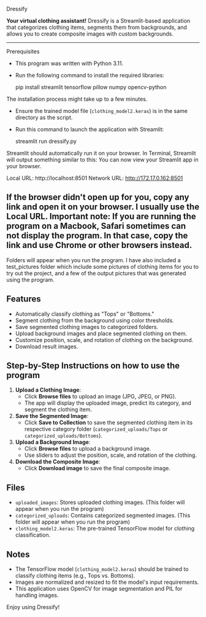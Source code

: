 
Dressify

**Your virtual clothing assistant!**
Dressify is a Streamlit-based application that categorizes clothing items, segments them from backgrounds, and allows you to create composite images with custom backgrounds.

---
Prerequisites
- This program was written with Python 3.11.
- Run the following command to install the required libraries:

   pip install streamlit tensorflow pillow numpy opencv-python

The installation process might take up to a few minutes.

- Ensure the trained model file (`clothing_model2.keras`) is in the same directory as the script.
- Run this command to launch the application with Streamlit:

   streamlit run dressify.py

Streamlit should automatically run it on your browser.
In Terminal, Streamlit will output something similar to this:
  You can now view your Streamlit app in your browser.

  Local URL: http://localhost:8501
  Network URL: http://172.17.0.162:8501

If the browser didn't open up for you, copy any link and open it on your browser. I usually use the Local URL.
Important note: If you are running the program on a Macbook, Safari sometimes can not display the program. In that case, copy the link and use Chrome or other browsers instead.
---
Folders will appear when you run the program. I have also included a test_pictures folder which include some pictures of clothing items for you to try out the project, and a few of the output
pictures that was generated using the program.

## Features

- Automatically classify clothing as "Tops" or "Bottoms."
- Segment clothing from the background using color thresholds.
- Save segmented clothing images to categorized folders.
- Upload background images and place segmented clothing on them.
- Customize position, scale, and rotation of clothing on the background.
- Download result images.


## Step-by-Step Instructions on how to use the program

1. **Upload a Clothing Image**:
   - Click **Browse files** to upload an image (JPG, JPEG, or PNG).
   - The app will display the uploaded image, predict its category, and segment the clothing item.
2. **Save the Segmented Image**:
   - Click **Save to Collection** to save the segmented clothing item in its respective category folder (`categorized_uploads/Tops` or `categorized_uploads/Bottoms`).
3. **Upload a Background Image**:
   - Click **Browse files** to upload a background image.
   - Use sliders to adjust the position, scale, and rotation of the clothing.
4. **Download the Composite Image**:
   - Click **Download image** to save the final composite image.


## Files
- `uploaded_images`: Stores uploaded clothing images. (This folder will appear when you run the program)
- `categorized_uploads`: Contains categorized segmented images. (This folder will appear when you run the program)
- `clothing_model2.keras`: The pre-trained TensorFlow model for clothing classification.


## Notes

- The TensorFlow model (`clothing_model2.keras`) should be trained to classify clothing items (e.g., Tops vs. Bottoms).
- Images are normalized and resized to fit the model's input requirements.
- This application uses OpenCV for image segmentation and PIL for handling images.


Enjoy using Dressify!
